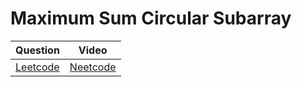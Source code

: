 Maximum Sum Circular Subarray
===

|Question|Video|
|-|-|
|[Leetcode](https://leetcode.com/problems/maximum-sum-circular-subarray/description/)|[Neetcode](https://youtu.be/fxT9KjakYPM?si=Wmbqa-q-lHfScyFH)|